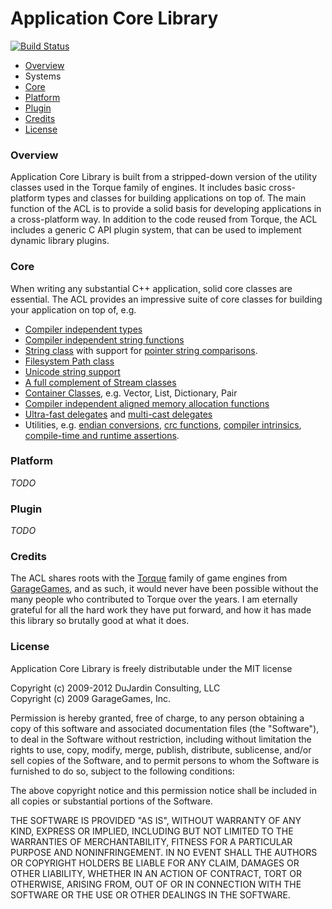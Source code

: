 # Application Core Library
[![Build Status](https://secure.travis-ci.org/justindujardin/ACL.png?branch=master)](http://travis-ci.org/justindujardin/ACL)

- [Overview](#overview)
- Systems
 - [Core](#core)
 - [Platform](#platform)
 - [Plugin](#plugin)
- [Credits](#credits)
- [License](#license)

### <a id="overview">Overview</a>

Application Core Library is built from a stripped-down version of the utility classes used in the Torque family of engines.  It includes basic cross-platform types and classes for building applications on top of.  The main function of the ACL is to provide a solid basis for developing applications in a cross-platform way.  In addition to the code reused from Torque, the ACL includes a generic C API plugin system, that can be used to implement dynamic library plugins.

### <a id="core">Core</a>

When writing any substantial C++ application, solid core classes are essential.  The ACL provides an impressive suite of core classes for building your application on top of, e.g.

- [Compiler independent types](https://github.com/justindujardin/ACL/blob/master/acl/core/types.h)
- [Compiler independent string functions](https://github.com/justindujardin/ACL/blob/master/acl/core/strings/stringFunctions.h)
- [String class](https://github.com/justindujardin/ACL/blob/master/acl/core/strings/str.h) with support for [pointer string comparisons](https://github.com/justindujardin/ACL/blob/master/acl/core/strings/str.h#L166).
- [Filesystem Path class](https://github.com/justindujardin/ACL/blob/master/acl/core/strings/path.h)
- [Unicode string support](https://github.com/justindujardin/ACL/blob/master/acl/core/strings/unicode.h)
- [A full complement of Stream classes](https://github.com/justindujardin/ACL/tree/master/acl/core/stream)
- [Container Classes](https://github.com/justindujardin/ACL/tree/master/acl/core/containers), e.g. Vector, List, Dictionary, Pair
- [Compiler independent aligned memory allocation functions](https://github.com/justindujardin/ACL/blob/master/acl/core/memoryFunctions.h)
- [Ultra-fast delegates](https://github.com/justindujardin/ACL/blob/master/acl/core/util/delegate.h) and [multi-cast delegates](https://github.com/justindujardin/ACL/blob/master/acl/core/util/tSignal.h)
- Utilities, e.g. [endian conversions](https://github.com/justindujardin/ACL/blob/master/acl/core/util/endian.h), [crc functions](https://github.com/justindujardin/ACL/blob/master/acl/core/crc.h), [compiler intrinsics](https://github.com/justindujardin/ACL/blob/master/acl/core/intrinsics.h), [compile-time and runtime assertions](https://github.com/justindujardin/ACL/blob/master/acl/core/assert.h).

### <a id="platform">Platform</a>

*TODO*

### <a id="plugin">Plugin</a>

*TODO*

### <a id="credits">Credits</a>

The ACL shares roots with the [Torque](https://github.com/GarageGames/Torque3D) family of game engines from [GarageGames](http://www.garagegames.com), and as such, it would never have been possible without the many people who contributed to Torque over the years.  I am eternally grateful for all the hard work they have put forward, and how it has made this library so brutally good at what it does.

### <a id="license">License</a>

Application Core Library is freely distributable under the MIT license

Copyright (c) 2009-2012 DuJardin Consulting, LLC  
Copyright (c) 2009 GarageGames, Inc.

Permission is hereby granted, free of charge, to any person obtaining a copy of this software and associated documentation files (the "Software"), to deal in the Software without restriction, including without limitation the rights to use, copy, modify, merge, publish, distribute, sublicense, and/or sell copies of the Software, and to permit persons to whom the Software is furnished to do so, subject to the following conditions:

The above copyright notice and this permission notice shall be included in all copies or substantial portions of the Software.

THE SOFTWARE IS PROVIDED "AS IS", WITHOUT WARRANTY OF ANY KIND, EXPRESS OR IMPLIED, INCLUDING BUT NOT LIMITED TO THE WARRANTIES OF MERCHANTABILITY, FITNESS FOR A PARTICULAR PURPOSE AND NONINFRINGEMENT. IN NO EVENT SHALL THE AUTHORS OR COPYRIGHT HOLDERS BE LIABLE FOR ANY CLAIM, DAMAGES OR OTHER LIABILITY, WHETHER IN AN ACTION OF CONTRACT, TORT OR OTHERWISE, ARISING FROM, OUT OF OR IN CONNECTION WITH THE SOFTWARE OR THE USE OR OTHER DEALINGS IN THE SOFTWARE.